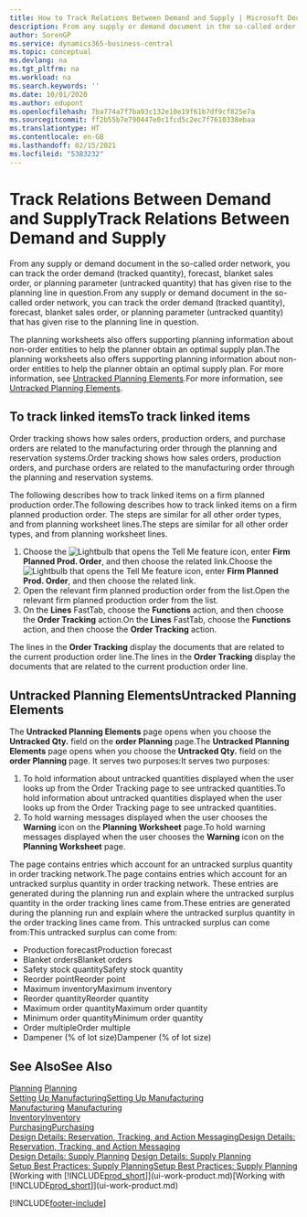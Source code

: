 ```yaml
---
title: How to Track Relations Between Demand and Supply | Microsoft Docs
description: From any supply or demand document in the so-called order network, you can track the order demand (tracked quantity), forecast, blanket sales order, or planning parameter (untracked quantity) that has given rise to the planning line in question.
author: SorenGP
ms.service: dynamics365-business-central
ms.topic: conceptual
ms.devlang: na
ms.tgt_pltfrm: na
ms.workload: na
ms.search.keywords: ''
ms.date: 10/01/2020
ms.author: edupont
ms.openlocfilehash: 7ba774a7f7ba93c132e10e19f61b7df9cf825e7a
ms.sourcegitcommit: ff2b55b7e790447e0c1fcd5c2ec7f7610338ebaa
ms.translationtype: HT
ms.contentlocale: en-GB
ms.lasthandoff: 02/15/2021
ms.locfileid: "5383232"
---
```

# <a name="track-relations-between-demand-and-supply"></a><span data-ttu-id="45259-103">Track Relations Between Demand and Supply</span><span class="sxs-lookup"><span data-stu-id="45259-103">Track Relations Between Demand and Supply</span></span>
<span data-ttu-id="45259-104">From any supply or demand document in the so-called order network, you can track the order demand (tracked quantity), forecast, blanket sales order, or planning parameter (untracked quantity) that has given rise to the planning line in question.</span><span class="sxs-lookup"><span data-stu-id="45259-104">From any supply or demand document in the so-called order network, you can track the order demand (tracked quantity), forecast, blanket sales order, or planning parameter (untracked quantity) that has given rise to the planning line in question.</span></span>

<span data-ttu-id="45259-105">The planning worksheets also offers supporting planning information about non-order entities to help the planner obtain an optimal supply plan.</span><span class="sxs-lookup"><span data-stu-id="45259-105">The planning worksheets also offers supporting planning information about non-order entities to help the planner obtain an optimal supply plan.</span></span> <span data-ttu-id="45259-106">For more information, see [Untracked Planning Elements](production-how-track-demand-supply.md#untracked-planning-elements).</span><span class="sxs-lookup"><span data-stu-id="45259-106">For more information, see [Untracked Planning Elements](production-how-track-demand-supply.md#untracked-planning-elements).</span></span>

## <a name="to-track-linked-items"></a><span data-ttu-id="45259-107">To track linked items</span><span class="sxs-lookup"><span data-stu-id="45259-107">To track linked items</span></span>
<span data-ttu-id="45259-108">Order tracking shows how sales orders, production orders, and purchase orders are related to the manufacturing order through the planning and reservation systems.</span><span class="sxs-lookup"><span data-stu-id="45259-108">Order tracking shows how sales orders, production orders, and purchase orders are related to the manufacturing order through the planning and reservation systems.</span></span>

<span data-ttu-id="45259-109">The following describes how to track linked items on a firm planned production order.</span><span class="sxs-lookup"><span data-stu-id="45259-109">The following describes how to track linked items on a firm planned production order.</span></span> <span data-ttu-id="45259-110">The steps are similar for all other order types, and from planning worksheet lines.</span><span class="sxs-lookup"><span data-stu-id="45259-110">The steps are similar for all other order types, and from planning worksheet lines.</span></span>

1. <span data-ttu-id="45259-111">Choose the ![Lightbulb that opens the Tell Me feature](media/ui-search/search_small.png "Tell me what you want to do") icon, enter **Firm Planned Prod. Order**, and then choose the related link.</span><span class="sxs-lookup"><span data-stu-id="45259-111">Choose the ![Lightbulb that opens the Tell Me feature](media/ui-search/search_small.png "Tell me what you want to do") icon, enter **Firm Planned Prod. Order**, and then choose the related link.</span></span>
2. <span data-ttu-id="45259-112">Open the relevant firm planned production order from the list.</span><span class="sxs-lookup"><span data-stu-id="45259-112">Open the relevant firm planned production order from the list.</span></span>
3. <span data-ttu-id="45259-113">On the **Lines** FastTab, choose the **Functions** action, and then choose the **Order Tracking** action.</span><span class="sxs-lookup"><span data-stu-id="45259-113">On the **Lines** FastTab, choose the **Functions** action, and then choose the **Order Tracking** action.</span></span>

<span data-ttu-id="45259-114">The lines in the **Order Tracking** display the documents that are related to the current production order line.</span><span class="sxs-lookup"><span data-stu-id="45259-114">The lines in the **Order Tracking** display the documents that are related to the current production order line.</span></span>

## <a name="untracked-planning-elements"></a><span data-ttu-id="45259-115">Untracked Planning Elements</span><span class="sxs-lookup"><span data-stu-id="45259-115">Untracked Planning Elements</span></span>
<span data-ttu-id="45259-116">The **Untracked Planning Elements** page opens when you choose the **Untracked Qty.** field on the **order Planning** page.</span><span class="sxs-lookup"><span data-stu-id="45259-116">The **Untracked Planning Elements** page opens when you choose the **Untracked Qty.** field on the **order Planning** page.</span></span> <span data-ttu-id="45259-117">It serves two purposes:</span><span class="sxs-lookup"><span data-stu-id="45259-117">It serves two purposes:</span></span>

1. <span data-ttu-id="45259-118">To hold information about untracked quantities displayed when the user looks up from the Order Tracking page to see untracked quantities.</span><span class="sxs-lookup"><span data-stu-id="45259-118">To hold information about untracked quantities displayed when the user looks up from the Order Tracking page to see untracked quantities.</span></span>
2. <span data-ttu-id="45259-119">To hold warning messages displayed when the user chooses the **Warning** icon on the **Planning Worksheet** page.</span><span class="sxs-lookup"><span data-stu-id="45259-119">To hold warning messages displayed when the user chooses the **Warning** icon on the **Planning Worksheet** page.</span></span>

<span data-ttu-id="45259-120">The page contains entries which account for an untracked surplus quantity in order tracking network.</span><span class="sxs-lookup"><span data-stu-id="45259-120">The page contains entries which account for an untracked surplus quantity in order tracking network.</span></span> <span data-ttu-id="45259-121">These entries are generated during the planning run and explain where the untracked surplus quantity in the order tracking lines came from.</span><span class="sxs-lookup"><span data-stu-id="45259-121">These entries are generated during the planning run and explain where the untracked surplus quantity in the order tracking lines came from.</span></span> <span data-ttu-id="45259-122">This untracked surplus can come from:</span><span class="sxs-lookup"><span data-stu-id="45259-122">This untracked surplus can come from:</span></span>

- <span data-ttu-id="45259-123">Production forecast</span><span class="sxs-lookup"><span data-stu-id="45259-123">Production forecast</span></span>
- <span data-ttu-id="45259-124">Blanket orders</span><span class="sxs-lookup"><span data-stu-id="45259-124">Blanket orders</span></span>
- <span data-ttu-id="45259-125">Safety stock quantity</span><span class="sxs-lookup"><span data-stu-id="45259-125">Safety stock quantity</span></span>
- <span data-ttu-id="45259-126">Reorder point</span><span class="sxs-lookup"><span data-stu-id="45259-126">Reorder point</span></span>
- <span data-ttu-id="45259-127">Maximum inventory</span><span class="sxs-lookup"><span data-stu-id="45259-127">Maximum inventory</span></span>
- <span data-ttu-id="45259-128">Reorder quantity</span><span class="sxs-lookup"><span data-stu-id="45259-128">Reorder quantity</span></span>
- <span data-ttu-id="45259-129">Maximum order quantity</span><span class="sxs-lookup"><span data-stu-id="45259-129">Maximum order quantity</span></span>
- <span data-ttu-id="45259-130">Minimum order quantity</span><span class="sxs-lookup"><span data-stu-id="45259-130">Minimum order quantity</span></span>
- <span data-ttu-id="45259-131">Order multiple</span><span class="sxs-lookup"><span data-stu-id="45259-131">Order multiple</span></span>
- <span data-ttu-id="45259-132">Dampener (% of lot size)</span><span class="sxs-lookup"><span data-stu-id="45259-132">Dampener (% of lot size)</span></span>

## <a name="see-also"></a><span data-ttu-id="45259-133">See Also</span><span class="sxs-lookup"><span data-stu-id="45259-133">See Also</span></span>  
<span data-ttu-id="45259-134">[Planning](production-planning.md) </span><span class="sxs-lookup"><span data-stu-id="45259-134">[Planning](production-planning.md) </span></span>  
[<span data-ttu-id="45259-135">Setting Up Manufacturing</span><span class="sxs-lookup"><span data-stu-id="45259-135">Setting Up Manufacturing</span></span>](production-configure-production-processes.md)  
<span data-ttu-id="45259-136">[Manufacturing](production-manage-manufacturing.md)  </span><span class="sxs-lookup"><span data-stu-id="45259-136">[Manufacturing](production-manage-manufacturing.md)  </span></span>  
[<span data-ttu-id="45259-137">Inventory</span><span class="sxs-lookup"><span data-stu-id="45259-137">Inventory</span></span>](inventory-manage-inventory.md)  
[<span data-ttu-id="45259-138">Purchasing</span><span class="sxs-lookup"><span data-stu-id="45259-138">Purchasing</span></span>](purchasing-manage-purchasing.md)  
[<span data-ttu-id="45259-139">Design Details: Reservation, Tracking, and Action Messaging</span><span class="sxs-lookup"><span data-stu-id="45259-139">Design Details: Reservation, Tracking, and Action Messaging</span></span>](design-details-reservation-order-tracking-and-action-messaging.md)  
<span data-ttu-id="45259-140">[Design Details: Supply Planning](design-details-supply-planning.md) </span><span class="sxs-lookup"><span data-stu-id="45259-140">[Design Details: Supply Planning](design-details-supply-planning.md) </span></span>  
[<span data-ttu-id="45259-141">Setup Best Practices: Supply Planning</span><span class="sxs-lookup"><span data-stu-id="45259-141">Setup Best Practices: Supply Planning</span></span>](setup-best-practices-supply-planning.md)  
<span data-ttu-id="45259-142">[Working with [!INCLUDE[prod_short](includes/prod_short.md)]](ui-work-product.md)</span><span class="sxs-lookup"><span data-stu-id="45259-142">[Working with [!INCLUDE[prod_short](includes/prod_short.md)]](ui-work-product.md)</span></span>


[!INCLUDE[footer-include](includes/footer-banner.md)]